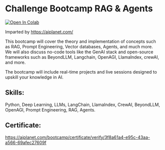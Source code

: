# Challenge Bootcamp RAG & Agents

[![Open In Colab](https://colab.research.google.com/assets/colab-badge.svg)](https://colab.research.google.com/drive/1AdrQJ_AOlDVSw_6ve4Fr2DSkXxSYc8j-?usp=sharing)

Imparted by https://aiplanet.com/ 

This bootcamp will cover the theory and implementation of concepts such as RAG, Prompt Engineering, Vector databases, Agents, and much more. We will also discuss no-code tools like the GenAI stack and open-source frameworks such as BeyondLLM, Langchain, OpenAGI, LlamaIndex, crewAI, and more.

The bootcamp will include real-time projects and live sessions designed to upskill your knowledge in AI.

## Skills:

Python, Deep Learning, LLMs, LangChain, LlamaIndex, CrewAI, BeyondLLM, OpenAGI, Prompt Engineering, RAG, Agents.

## Certificate:

https://aiplanet.com/bootcamp/certificate/verify/3f8a61a4-e95c-43aa-a566-69afec27609f
